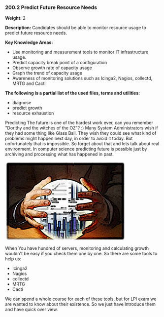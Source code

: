 ### **200.2 Predict Future Resource Needs**

**Weight:** 2

**Description:** Candidates should be able to monitor resource usage to predict future resource needs.

**Key Knowledge Areas:**

* Use monitoring and measurement tools to monitor IT infrastructure usage.
* Predict capacity break point of a configuration
* Observe growth rate of capacity usage
* Graph the trend of capacity usage
* Awareness of monitoring solutions such as Icinga2, Nagios, collectd, MRTG and Cacti

**The following is a partial list of the used files, terms and utilities:**

* diagnose
* predict growth
* resource exhaustion

Predicting The future is one of the hardest work ever, can you remember "Dorithy and the witches of the OZ"? :\) Many System Administrators wish if they had some thing like Glass Ball. They wish they could see what kind of problems might happen next day, in order to avoid it today. But unfortunately that is impossible. So forget about that and lets talk about real environment. In computer science predicting future is possible just by archiving and processing what has happened in past.

![](/assets/tuxpi.com.1511961969.jpg)

When You have hundred of servers, monitoring and calculating growth wouldn't be easy if you check them one by one. So there are some tools to help us:

* Icinga2
* Nagios
* collectd
* MRTG
* Cacti

We can spend a whole course for each of these tools, but for LPI exam we are wanted to know about their existence. So we just have Introduce them and have quick over view.



